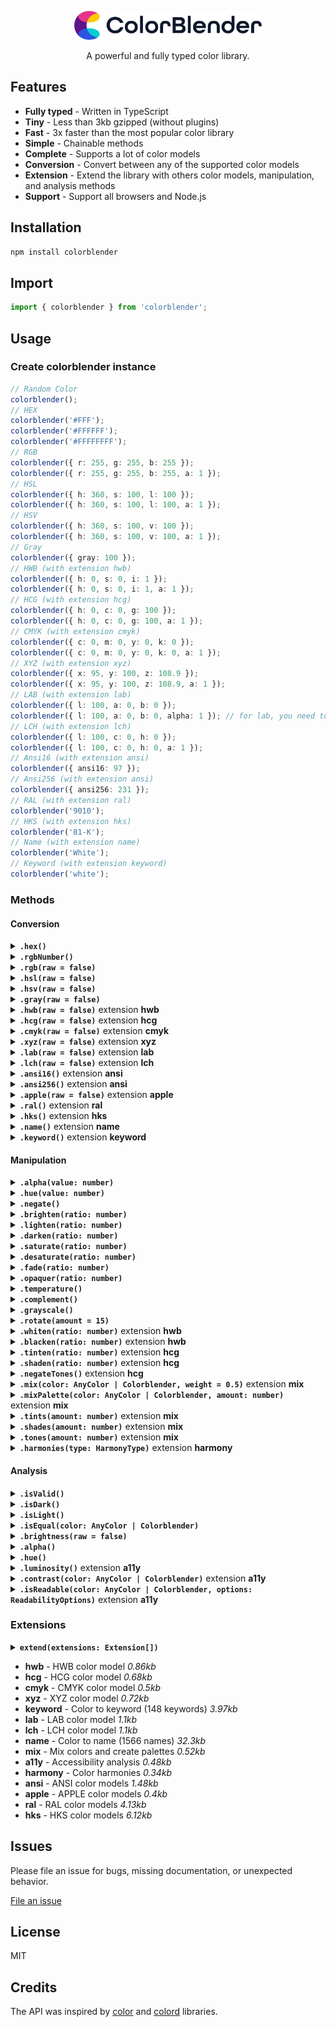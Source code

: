 <div align="center">
  <p></p>
  <img src="./logo.png" width="300" />
  <p></p>

  <p>A powerful and fully typed color library.</p>
</div>

## Features

- **Fully typed** - Written in TypeScript
- **Tiny** - Less than 3kb gzipped (without plugins)
- **Fast** - 3x faster than the most popular color library
- **Simple** - Chainable methods
- **Complete** - Supports a lot of color models
- **Conversion** - Convert between any of the supported color models
- **Extension** - Extend the library with others color models, manipulation, and analysis methods
- **Support** - Support all browsers and Node.js

## Installation

```bash
npm install colorblender
```

## Import

```typescript
import { colorblender } from 'colorblender';
```

## Usage

### Create colorblender instance

```typescript
// Random Color
colorblender();
// HEX
colorblender('#FFF');
colorblender('#FFFFFF');
colorblender('#FFFFFFFF');
// RGB
colorblender({ r: 255, g: 255, b: 255 });
colorblender({ r: 255, g: 255, b: 255, a: 1 });
// HSL
colorblender({ h: 360, s: 100, l: 100 });
colorblender({ h: 360, s: 100, l: 100, a: 1 });
// HSV
colorblender({ h: 360, s: 100, v: 100 });
colorblender({ h: 360, s: 100, v: 100, a: 1 });
// Gray
colorblender({ gray: 100 });
// HWB (with extension hwb)
colorblender({ h: 0, s: 0, i: 1 });
colorblender({ h: 0, s: 0, i: 1, a: 1 });
// HCG (with extension hcg)
colorblender({ h: 0, c: 0, g: 100 });
colorblender({ h: 0, c: 0, g: 100, a: 1 });
// CMYK (with extension cmyk)
colorblender({ c: 0, m: 0, y: 0, k: 0 });
colorblender({ c: 0, m: 0, y: 0, k: 0, a: 1 });
// XYZ (with extension xyz)
colorblender({ x: 95, y: 100, z: 108.9 });
colorblender({ x: 95, y: 100, z: 108.9, a: 1 });
// LAB (with extension lab)
colorblender({ l: 100, a: 0, b: 0 });
colorblender({ l: 100, a: 0, b: 0, alpha: 1 }); // for lab, you need to use alpha instead of a
// LCH (with extension lch)
colorblender({ l: 100, c: 0, h: 0 });
colorblender({ l: 100, c: 0, h: 0, a: 1 });
// Ansi16 (with extension ansi)
colorblender({ ansi16: 97 });
// Ansi256 (with extension ansi)
colorblender({ ansi256: 231 });
// RAL (with extension ral)
colorblender('9010');
// HKS (with extension hks)
colorblender('81-K');
// Name (with extension name)
colorblender('White');
// Keyword (with extension keyword)
colorblender('white');
```

### Methods

#### Conversion

<details>
<summary><b><code>.hex()</code></b></summary><br>

```typescript
colorblender({ r: 255, g: 255, b: 255 }).hex(); // #FFFFFF
colorblender({ r: 255, g: 255, b: 255, a: 0.5 }).hex(); // #FFFFFF80
```

</details>

<details>
<summary><b><code>.rgbNumber()</code></b></summary><br>

```typescript
colorblender('#FFF').rgbNumber(); // 16777215
```

</details>

<details>
<summary><b><code>.rgb(raw = false)</code></b></summary><br>

```typescript
colorblender('#FFF').rgb(); // { r: 255, g: 255, b: 255, a: 1 }
colorblender('#FFFFFF80').rgb(); // { r: 255, g: 255, b: 255, a: 0.5 }
```

</details>

<details>
<summary><b><code>.hsl(raw = false)</code></b></summary><br>

```typescript
colorblender('#FFF').hsl(); // { h: 0, s: 0, l: 100, a: 1 }
colorblender('#FFFFFF80').hsl(); // { h: 0, s: 0, l: 100, a: 0.5 }
colorblender({ r: 167, g: 40, b: 13 }).hsv(true); // { h: 10.51948051948052, s: 85.55555555555554, l: 35.294117647058826, a: 1 }
```

</details>

<details>
<summary><b><code>.hsv(raw = false)</code></b></summary><br>

```typescript
colorblender('#FFF').hsv(); // { h: 0, s: 0, v: 100, a: 1 }
colorblender('#FFFFFF80').hsv(); // { h: 0, s: 0, v: 100, a: 0.5 }
colorblender({ r: 167, g: 40, b: 13 }).hsv(true); // { h: 10.519480519480492, s: 92.21556886227545, v: 65.49019607843137, a: 1 }
```

</details>

<details>
<summary><b><code>.gray(raw = false)</code></b></summary><br>

```typescript
colorblender({ r: 167, g: 40, b: 13 }).gray(); // { gray: 29 }
```

</details>

<details>
<summary><b><code>.hwb(raw = false)</code></b> extension <b>hwb</b></summary><br>

```typescript
colorblender({ r: 167, g: 40, b: 13 }).hwb(); // { h: 11, w: 5, b: 35, a: 1 }
colorblender({ r: 167, g: 40, b: 13, a: 0.5 }).hwb(); // { h: 11, w: 5, b: 35, a: 0.5 }
colorblender({ r: 167, g: 40, b: 13 }).hwb(true); // { h: 10.51948051948052, w: 5.098039215686274, b: 34.509803921568626, , a: 1 }
```

</details>

<details>
<summary><b><code>.hcg(raw = false)</code></b> extension <b>hcg</b></summary><br>

```typescript
colorblender({ r: 167, g: 40, b: 13 }).hcg(); // { h: 11, c: 60, g: 13, a: 1 }
colorblender({ r: 167, g: 40, b: 13, a: 0.5 }).hcg(); // { h: 11, c: 60, g: 13, a: 0.5 }
colorblender({ r: 167, g: 40, b: 13 }).hcg(true); // { h: 10.519480519480519, c: 60.3921568627451, g: 12.871287128712869, , a: 1 }
```

</details>

<details>
<summary><b><code>.cmyk(raw = false)</code></b> extension <b>cmyk</b></summary><br>

```typescript
colorblender({ r: 167, g: 40, b: 13 }).cmyk(); // { c: 0, m: 76, y: 92, k: 35, a: 1 }
colorblender({ r: 167, g: 40, b: 13, a: 0.5 }).cmyk(); // { c: 0, m: 76, y: 92, k: 35, a: 0.5 }
colorblender({ r: 167, g: 40, b: 13 }).cmyk(true); // { c: 0, m: 76.04790419161677, y: 92.21556886227545, k: 34.509803921568626, , a: 1 }
```

</details>

<details>
<summary><b><code>.xyz(raw = false)</code></b> extension <b>xyz</b></summary><br>

```typescript
colorblender({ r: 167, g: 40, b: 13 }).xyz(); // { x: 17, y: 10, z: 1, a: 1 }
colorblender({ r: 167, g: 40, b: 13, a: 0.5 }).xyz(); // { x: 17, y: 10, z: 1, a: 0.5 }
colorblender({ r: 167, g: 40, b: 13 }).xyz(true); // { x: 16.769891396698043, y: 9.764837423188144, z: 1.382502939864886, a: 1 }
```

</details>

<details>
<summary><b><code>.lab(raw = false)</code></b> extension <b>lab</b></summary><br>

```typescript
colorblender({ r: 167, g: 40, b: 13 }).lab(); // { l: 37, a: 50, b: 45, alpha: 1 }
colorblender({ r: 167, g: 40, b: 13, a: 0.5 }).lab(); // { l: 37, a: 50, b: 45, alpha: 0.5 }
colorblender({ r: 167, g: 40, b: 13 }).lab(true); // { l: 37.41702066350787, a: 50.19034131619138, b: 45.43968063599927, alpha: 1 }
```

</details>

<details>
<summary><b><code>.lch(raw = false)</code></b> extension <b>lch</b></summary><br>

```typescript
colorblender({ r: 167, g: 40, b: 13 }).lch(); // { l: 37, c: 68, h: 42, a: 1 }
colorblender({ r: 167, g: 40, b: 13, a: 0.5 }).lch(); // { l: 37, c: 68, h: 42, a: 0.5 }
colorblender({ r: 167, g: 40, b: 13 }).lch(true); // { l: 37.41702066350787, c: 67.70402453131862, h: 42.156026720919115, a: 1 }
```

</details>

<details>
<summary><b><code>.ansi16()</code></b> extension <b>ansi</b></summary><br>

```typescript
colorblender({ r: 167, g: 40, b: 13 }).ansi16(); // { ansi16: 31 }
```

</details>

<details>
<summary><b><code>.ansi256()</code></b> extension <b>ansi</b></summary><br>

```typescript
colorblender({ r: 167, g: 40, b: 13 }).ansi256(); // { ansi256: 130 }
```

</details>

<details>
<summary><b><code>.apple(raw = false)</code></b> extension <b>apple</b></summary><br>

```typescript
colorblender({ r: 167, g: 40, b: 13 }).apple(); // { r: 42919, g: 10280, b: 3341, a: 1 }
```

</details>

<details>
<summary><b><code>.ral()</code></b> extension <b>ral</b></summary><br>

```typescript
colorblender({ r: 167, g: 40, b: 13 }).ral(); // "3013"
```

</details>

<details>
<summary><b><code>.hks()</code></b> extension <b>hks</b></summary><br>

```typescript
colorblender({ r: 167, g: 40, b: 13 }).hks(); // "82-K"
```

</details>

<details>
<summary><b><code>.name()</code></b> extension <b>name</b></summary><br>

```typescript
colorblender({ r: 167, g: 40, b: 13 }).name(); // Tabasco
```

</details>

<details>
<summary><b><code>.keyword()</code></b> extension <b>keyword</b></summary><br>

```typescript
colorblender({ r: 167, g: 40, b: 13 }).keyword(); // firebrick
```

</details>

#### Manipulation

<details>
<summary><b><code>.alpha(value: number)</code></b></summary><br>

```typescript
colorblender({ r: 167, g: 40, b: 13 }).alpha(0.5).rgb(); // { r: 167, g: 40, b: 13, a: 0.5 }
```

</details>

<details>
<summary><b><code>.hue(value: number)</code></b></summary><br>

```typescript
colorblender({ r: 167, g: 40, b: 13 }).hue(20).rgb(); // { r: 166, g: 64, b: 13, a: 1 }
```

</details>

<details>
<summary><b><code>.negate()</code></b></summary><br>

```typescript
colorblender({ r: 167, g: 40, b: 13 }).negate().rgb(); // { r: 88, b: 242, g: 215, a: 1 }
```

</details>

<details>
<summary><b><code>.brighten(ratio: number)</code></b></summary><br>

```typescript
colorblender({ r: 167, g: 40, b: 13 }).brighten(0.2).rgb(); // { r: 185, b: 61, g: 83, a: 1 }
```

</details>

<details>
<summary><b><code>.lighten(ratio: number)</code></b></summary><br>

```typescript
colorblender({ r: 167, g: 40, b: 13 }).lighten(0.2).rgb(); // { r: 200, b: 16, g: 48, a: 1 }
```

</details>

<details>
<summary><b><code>.darken(ratio: number)</code></b></summary><br>

```typescript
colorblender({ r: 167, g: 40, b: 13 }).darken(0.2).rgb(); // { r: 134, b: 10, g: 32, a: 1 }
```

</details>

<details>
<summary><b><code>.saturate(ratio: number)</code></b></summary><br>

```typescript
colorblender({ r: 167, g: 40, b: 13 }).saturate(0.2).rgb(); // { r: 180, b: 0, g: 32, a: 1 }
```

</details>

<details>
<summary><b><code>.desaturate(ratio: number)</code></b></summary><br>

```typescript
colorblender({ r: 167, g: 40, b: 13 }).desaturate(0.2).rgb(); // { r: 152, b: 50, g: 28, a: 1 }
```

</details>

<details>
<summary><b><code>.fade(ratio: number)</code></b></summary><br>

```typescript
colorblender({ r: 167, g: 40, b: 13, a: 1 }).fade(0.2).alpha(); // 0.8
```

</details>

<details>
<summary><b><code>.opaquer(ratio: number)</code></b></summary><br>

```typescript
colorblender({ r: 167, g: 40, b: 13, a: 0.5 }).opaquer(0.2).alpha(); // 0.6
```

</details>

<details>
<summary><b><code>.temperature()</code></b></summary><br>

```typescript
colorblender({ r: 167, g: 40, b: 13 }).temperature(-30).rgb(); // { r: 121, b: 59, g: 32, a: 1 }
```

</details>

<details>
<summary><b><code>.complement()</code></b></summary><br>

```typescript
colorblender({ r: 167, g: 40, b: 13 }).complement().hex(); // #0D8CA7
```

</details>

<details>
<summary><b><code>.grayscale()</code></b></summary><br>

```typescript
colorblender({ r: 167, g: 40, b: 13 }).grayscale().rgb(); // { r: 75, b: 75, g: 75, a: 1 }
```

</details>

<details>
<summary><b><code>.rotate(amount = 15)</code></b></summary><br>

```typescript
colorblender({ r: 167, g: 40, b: 13 }).rotate(20).hue(); // 31
```

</details>

<details>
<summary><b><code>.whiten(ratio: number)</code></b> extension <b>hwb</b></summary><br>

```typescript
colorblender({ r: 167, g: 40, b: 13 }).whiten(0.2).rgb(); // { r: 167, b: 16, g: 42 }
```

</details>

<details>
<summary><b><code>.blacken(ratio: number)</code></b> extension <b>hwb</b></summary><br>

```typescript
colorblender({ r: 167, g: 40, b: 13 }).blacken(0.2).rgb(); // { r: 149, b: 13, g: 37 }
```

</details>

<details>
<summary><b><code>.tinten(ratio: number)</code></b> extension <b>hcg</b></summary><br>

```typescript
colorblender({ r: 167, g: 40, b: 13 }).tinten(0.5).hex(); // #AD2F13
```

</details>

<details>
<summary><b><code>.shaden(ratio: number)</code></b> extension <b>hcg</b></summary><br>

```typescript
colorblender({ r: 167, g: 40, b: 13 }).shaden(0.5).hex(); // #A12206
```

</details>

<details>
<summary><b><code>.negateTones()</code></b> extension <b>hcg</b></summary><br>

```typescript
colorblender({ r: 167, g: 40, b: 13 }).negateTones().hex(); // #F27358
```

</details>

<details>
<summary><b><code>.mix(color: AnyColor | Colorblender, weight = 0.5)</code></b> extension <b>mix</b></summary><br>

```typescript
colorblender({ r: 167, g: 40, b: 13 })
  .mix({ r: 28, g: 252, b: 185 }, 0.2)
  .hex(); // #629263
```

</details>

<details>
<summary><b><code>.mixPalette(color: AnyColor | Colorblender, amount: number)</code></b> extension <b>mix</b></summary><br>

```typescript
colorblender({ r: 167, g: 40, b: 13 })
  .mixPalette({ r: 28, g: 252, b: 185 }, 5)
  .map((c) => c.hex());
// [
//   '#904B2A',
//   '#796F46',
//   '#629263',
//   '#4AB580',
//   '#33D99C',
// ]
```

</details>

<details>
<summary><b><code>.tints(amount: number)</code></b> extension <b>mix</b></summary><br>

```typescript
colorblender({ r: 167, g: 40, b: 13 })
  .tints(5)
  .map((c) => c.hex());
// [
//   '#B64C35',
//   '#C4705E',
//   '#D39486',
//   '#E2B7AE',
//   '#F0DBD7',
// ]
```

</details>

<details>
<summary><b><code>.shades(amount: number)</code></b> extension <b>mix</b></summary><br>

```typescript
colorblender({ r: 167, g: 40, b: 13 })
  .shades(5)
  .map((c) => c.hex());
// [
//   '#8B210B',
//   '#6F1B09',
//   '#541407',
//   '#380D04',
//   '#1C0702',
// ]
```

</details>

<details>
<summary><b><code>.tones(amount: number)</code></b> extension <b>mix</b></summary><br>

```typescript
colorblender({ r: 167, g: 40, b: 13 })
  .tones(5)
  .map((c) => c.hex());
// [
//   '#A13720',
//   '#9A4533',
//   '#945447',
//   '#8D635A',
//   '#87716D',
// ]
```

</details>

<details>
<summary><b><code>.harmonies(type: HarmonyType)</code></b> extension <b>harmony</b></summary><br>

```typescript
colorblender({ r: 167, g: 40, b: 13 })
  .harmonies('analogous')
  .map((c) => c.hex()); // ['#A70D3F', '#A7280D', '#A7750D']

colorblender({ r: 167, g: 40, b: 13 })
  .harmonies('complementary')
  .map((c) => c.hex()); // ['#A7280D', '#0D8CA7']

colorblender({ r: 167, g: 40, b: 13 })
  .harmonies('split-complementary')
  .map((c) => c.hex()); // ['#A7280D', '#0DA775', '#0D3FA7']

colorblender({ r: 167, g: 40, b: 13 })
  .harmonies('double-split-complementary')
  .map((c) => c.hex()); // ['#A70D3F', '#A7280D', '#A7750D', '#0DA775', '#0D3FA7']

colorblender({ r: 167, g: 40, b: 13 })
  .harmonies('tetradic')
  .map((c) => c.hex()); // ['#A7280D', '#3FA70D', '#0D8CA7', '#750DA7']

colorblender({ r: 167, g: 40, b: 13 })
  .harmonies('triadic')
  .map((c) => c.hex()); // ['#A7280D', '#0DA728', '#280DA7']

colorblender({ r: 167, g: 40, b: 13 })
  .harmonies('rectangle')
  .map((c) => c.hex()); // ['#A7280D', '#8CA70D', '#0D8CA7', '#280DA7']
```

</details>

#### Analysis

<details>
<summary><b><code>.isValid()</code></b></summary><br>

```typescript
colorblender({ r: 167, g: 40, b: 13 }).isValid(); // true
colorblender({ r: 167, g: 40, a: 13 }).isValid(); // false
```

</details>

<details>
<summary><b><code>.isDark()</code></b></summary><br>

```typescript
colorblender({ r: 0, g: 0, b: 0 }).isDark(); // true
colorblender({ r: 255, g: 255, b: 255 }).isDark(); // false
```

</details>

<details>
<summary><b><code>.isLight()</code></b></summary><br>

```typescript
colorblender({ r: 0, g: 0, b: 0 }).isLight(); // false
colorblender({ r: 255, g: 255, b: 255 }).isLight(); // true
```

</details>

<details>
<summary><b><code>.isEqual(color: AnyColor | Colorblender)</code></b></summary><br>

```typescript
colorblender({ r: 0, g: 0, b: 0 }).isEqual({ r: 255, g: 255, b: 255 }); // false
colorblender({ r: 255, g: 255, b: 255 }).isEqual('#FFF'); // true
colorblender({ r: 255, g: 255, b: 255 }).isEqual(colorblender('#FFF')); // true
```

</details>

<details>
<summary><b><code>.brightness(raw = false)</code></b></summary><br>

```typescript
colorblender({ r: 167, g: 40, b: 13 }).brightness(); // 0.29
colorblender({ r: 167, g: 40, b: 13 }).brightness(true); // 0.29370588235294115
```

</details>

<details>
<summary><b><code>.alpha()</code></b></summary><br>

```typescript
colorblender({ r: 167, g: 40, b: 13, a: 0.59 }).alpha(); // 0.59
```

</details>

<details>
<summary><b><code>.hue()</code></b></summary><br>

```typescript
colorblender({ r: 167, g: 40, b: 13 }).hue(); // 11
```

</details>

<details>
<summary><b><code>.luminosity()</code></b> extension <b>a11y</b></summary><br>

```typescript
colorblender({ r: 167, g: 40, b: 13 }).luminosity(); // 0.0976213184127798
```

</details>

<details>
<summary><b><code>.contrast(color: AnyColor | Colorblender)</code></b> extension <b>a11y</b></summary><br>

```typescript
colorblender({ r: 167, g: 40, b: 13 }).contrast({ r: 28, g: 252, b: 185 }); // 5.308885390786212
```

</details>

<details>
<summary><b><code>.isReadable(color: AnyColor | Colorblender, options: ReadabilityOptions)</code></b> extension <b>a11y</b></summary><br>

```typescript
interface ReadabilityOptions {
  level?: 'AA' | 'AAA';
  size?: 'normal' | 'large';
}
```

```typescript
colorblender({ r: 167, g: 40, b: 13 }).isReadable(
  { r: 28, g: 252, b: 185 },
  {
    level: 'AAA',
    size: 'large',
  },
); // true
```

</details>

### Extensions

<details>
<summary><b><code>extend(extensions: Extension[])</code></b></summary><br>

```typescript
import { hwbExtension } from 'colorblender/extensions/hwb';
import { mixExtension } from 'colorblender/extensions/mix';

extend([hwbExtension, mixExtension]);
```

</details>

- **hwb** - HWB color model _0.86kb_
- **hcg** - HCG color model _0.68kb_
- **cmyk** - CMYK color model _0.5kb_
- **xyz** - XYZ color model _0.72kb_
- **keyword** - Color to keyword (148 keywords) _3.97kb_
- **lab** - LAB color model _1.1kb_
- **lch** - LCH color model _1.1kb_
- **name** - Color to name (1566 names) _32.3kb_
- **mix** - Mix colors and create palettes _0.52kb_
- **a11y** - Accessibility analysis _0.48kb_
- **harmony** - Color harmonies _0.34kb_
- **ansi** - ANSI color models _1.48kb_
- **apple** - APPLE color models _0.4kb_
- **ral** - RAL color models _4.13kb_
- **hks** - HKS color models _6.12kb_

## Issues

Please file an issue for bugs, missing documentation, or unexpected behavior.

[File an issue](https://github.com/Skyleen77/colorblender/issues)

## License

MIT

## Credits

The API was inspired by [color](https://www.npmjs.com/package/color) and [colord](https://www.npmjs.com/package/colord) libraries.
